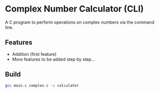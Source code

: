 # Complex Number Calculator (CLI)

A C program to perform operations on complex numbers via the command line.

## Features

- Addition (first feature)
- More features to be added step by step...

## Build

```bash
gcc main.c complex.c -o calculator
